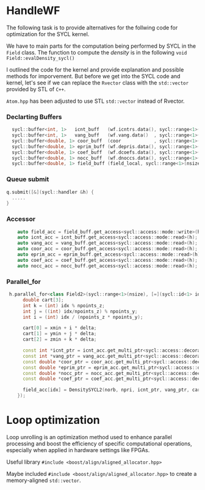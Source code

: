 # HandleWF

The following task is to provide alternatives for the follwing code for optimization for the SYCL kernel. 

We have to main parts for the computation being performed by SYCL in the `Field` class. The function to compute the *density* is in 
the following `void Field::evalDensity_sycl()` 

I outlined the code for the kernel and provide explanation and possible methods for imporvement. But before we get into the 
SYCL code and kernel, let's see if we can replace the `Rvector` class with the `std::vector` provided by STL of `C++`. 

`Atom.hpp` has been adjusted to use STL `std::vector` instead of Rvector.

### Declarting Buffers 

```cpp
  sycl::buffer<int, 1>   icnt_buff   (wf.icntrs.data(), sycl::range<1>(npri));
  sycl::buffer<int, 1>   vang_buff   (wf.vang.data()  , sycl::range<1>(3*npri));
  sycl::buffer<double, 1> coor_buff  (coor            , sycl::range<1>(3*natm));
  sycl::buffer<double, 1> eprim_buff (wf.depris.data(), sycl::range<1>(npri));
  sycl::buffer<double, 1> coef_buff  (wf.dcoefs.data(), sycl::range<1>(npri*norb));
  sycl::buffer<double, 1> nocc_buff  (wf.dnoccs.data(), sycl::range<1>(norb));
  sycl::buffer<double, 1> field_buff (field_local, sycl::range<1>(nsize));
```

### Queue submit

```cpp
q.submit([&](sycl::handler &h) {
  .....
}
```
### Accessor 

```cpp
    auto field_acc = field_buff.get_access<sycl::access::mode::write>(h);
    auto icnt_acc = icnt_buff.get_access<sycl::access::mode::read>(h);
    auto vang_acc = vang_buff.get_access<sycl::access::mode::read>(h);
    auto coor_acc = coor_buff.get_access<sycl::access::mode::read>(h);
    auto eprim_acc = eprim_buff.get_access<sycl::access::mode::read>(h);
    auto coef_acc = coef_buff.get_access<sycl::access::mode::read>(h);
    auto nocc_acc = nocc_buff.get_access<sycl::access::mode::read>(h);
```

### Parallel_for

```cpp
 h.parallel_for<class Field2>(sycl::range<1>(nsize), [=](sycl::id<1> idx){
      double cart[3];
      int k = (int) idx % npoints_z;
      int j = ((int) idx/npoints_z) % npoints_y;
      int i = (int) idx / (npoints_z * npoints_y);

      cart[0] = xmin + i * delta;
      cart[1] = ymin + j * delta;
      cart[2] = zmin + k * delta;

      const int *icnt_ptr = icnt_acc.get_multi_ptr<sycl::access::decorated::no>().get_raw();
      const int *vang_ptr = vang_acc.get_multi_ptr<sycl::access::decorated::no>().get_raw();
      const double *coor_ptr = coor_acc.get_multi_ptr<sycl::access::decorated::no>().get_raw();
      const double *eprim_ptr = eprim_acc.get_multi_ptr<sycl::access::decorated::no>().get_raw();
      const double *nocc_ptr = nocc_acc.get_multi_ptr<sycl::access::decorated::no>().get_raw();
      const double *coef_ptr = coef_acc.get_multi_ptr<sycl::access::decorated::no>().get_raw();

      field_acc[idx] = DensitySYCL2(norb, npri, icnt_ptr, vang_ptr, cart, coor_ptr, eprim_ptr, nocc_ptr, coef_ptr);
    });
```

# Loop optimization

Loop unrolling is an optimization method used to enhance parallel processing and boost the efficiency of specific 
computational operations, especially when applied in hardware settings like FPGAs. 

Useful library `#include <boost/align/aligned_allocator.hpp>`

Maybe included `#include <boost/align/aligned_allocator.hpp>` to create a memory-aligned `std::vector`.